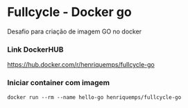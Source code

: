 # Fullcycle - Docker go
Desafio para criação de imagem GO no docker

### Link DockerHUB

https://hub.docker.com/r/henriquemps/fullcycle-go

### Iniciar container com imagem

```shell
docker run --rm --name hello-go henriquemps/fullcycle-go
```